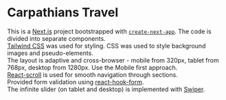 # Carpathians Travel

This is a [Next.js](https://nextjs.org/) project bootstrapped with [`create-next-app`](https://github.com/vercel/next.js/tree/canary/packages/create-next-app). The code is divided into separate components.    
[Tailwind CSS](https://tailwindcss.com/) was used for styling. CSS was used to style background images and pseudo-elements.    
The layout is adaptive and cross-browser - mobile from 320px, tablet from 768px, desktop from 1280px. Use the Mobile first approach.    
[React-scroll](https://www.npmjs.com/package/react-scroll) is used for smooth navigation through sections.    
Provided form validation using [react-hook-form](https://react-hook-form.com/).    
The infinite slider (on tablet and desktop) is implemented with [Swiper](https://swiperjs.com/).






